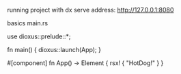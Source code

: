 running project with dx serve
address: http://127.0.0.1:8080

basics main.rs

use dioxus::prelude::*;

fn main() {
    dioxus::launch(App);
}

#[component]
fn App() -> Element {
    rsx! { "HotDog!" }
}